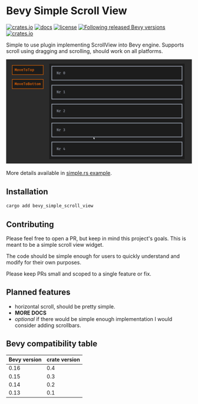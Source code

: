 # Bevy Simple Scroll View

[![crates.io](https://img.shields.io/crates/v/bevy_simple_scroll_view.svg)](https://crates.io/crates/bevy_simple_scroll_view)
[![docs](https://docs.rs/bevy_simple_scroll_view/badge.svg)](https://docs.rs/bevy_simple_scroll_view)
[![license](https://img.shields.io/crates/l/bevy_simple_scroll_view)](https://github.com/Leinnan/bevy_simple_scroll_view#license)
[![Following released Bevy versions](https://img.shields.io/badge/Bevy%20tracking-released%20version-lightblue)](https://bevyengine.org/learn/quick-start/plugin-development/#main-branch-tracking)
[![crates.io](https://img.shields.io/crates/d/bevy_simple_scroll_view.svg)](https://crates.io/crates/bevy_simple_scroll_view)

Simple to use plugin implementing ScrollView into Bevy engine. Supports scroll using dragging and scrolling, should work on all platforms.

![Gif with plugin in action](record.gif)

More details available in [simple.rs example](examples/simple.rs).

## Installation

```sh
cargo add bevy_simple_scroll_view
```

## Contributing

Please feel free to open a PR, but keep in mind this project's goals. This is meant to be a simple scroll view widget.

The code should be simple enough for users to quickly understand and modify for their own purposes.

Please keep PRs small and scoped to a single feature or fix.

## Planned features

- horizontal scroll, should be pretty simple.
- **MORE DOCS**
- _optional_ if there would be simple enough implementation I would consider adding scrollbars.

## Bevy compatibility table

Bevy version | crate version
--- | ---
0.16 | 0.4
0.15 | 0.3
0.14 | 0.2
0.13 | 0.1
